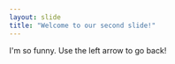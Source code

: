 ```yaml
---
layout: slide
title: "Welcome to our second slide!"
---
```

I'm so funny.
Use the left arrow to go back!
